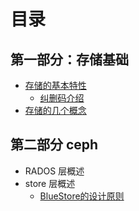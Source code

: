 # 目录
## 第一部分：存储基础
- [存储的基本特性](2019/存储的两个特性.md)
  - [纠删码介绍](/2019/erasure_code.md)
- [存储的几个概念](2019/存储的几个概念.md)

## 第二部分 ceph
- RADOS 层概述
- store 层概述
  - [BlueStore的设计原则](2019/BlueStore的设计原则.md)
